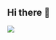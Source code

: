 ## Hi there 👋

 
<a href="https://github.com/DenverCoder1/readme-typing-svg">
  <img src="https://readme-typing-svg.herokuapp.com?font=Time+New+Roman&color=cyan&size=25&center=true&vCenter=true&width=600&height=100&lines=Técnico+Superior+en+Análisis+de+Sistemas;+desarrollador+frontend.">
</a>
